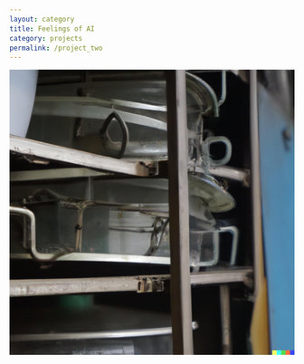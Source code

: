 ```yaml
---
layout: category
title: Feelings of AI
category: projects
permalink: /project_two
---
```



![feelingof](assets/img/thefeelingofnostalgia.jpg)

